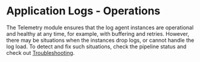 # Application Logs - Operations
The Telemetry module ensures that the log agent instances are operational and healthy at any time, for example, with buffering and retries. However, there may be situations when the instances drop logs, or cannot handle the log load.
To detect and fix such situations, check the pipeline status and check out [Troubleshooting](#troubleshooting).
